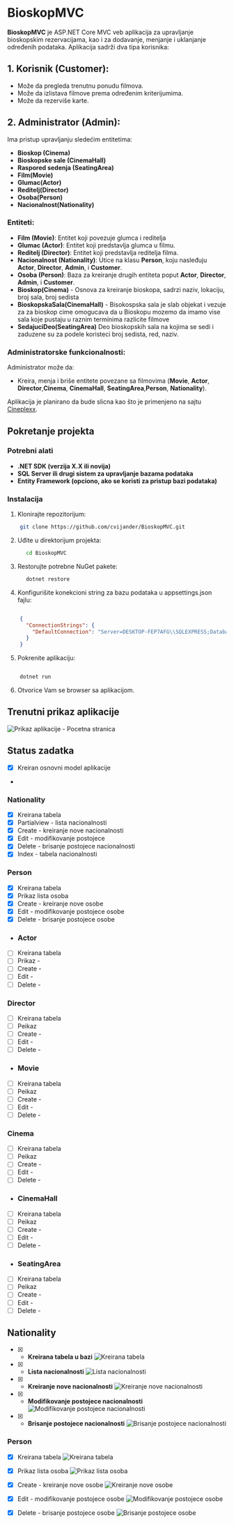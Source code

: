 # BioskopMVC

**BioskopMVC** je ASP.NET Core MVC veb aplikacija za upravljanje bioskopskim rezervacijama, kao i za dodavanje, menjanje i uklanjanje određenih podataka. Aplikacija sadrži dva tipa korisnika:

## 1. Korisnik (Customer):
- Može da pregleda trenutnu ponudu filmova.
- Može da izlistava filmove prema određenim kriterijumima.
- Može da rezerviše karte.

## 2. Administrator (Admin):
Ima pristup upravljanju sledećim entitetima:
- **Bioskop (Cinema)**
- **Bioskopske sale (CinemaHall)**
- **Raspored sedenja (SeatingArea)**
- **Film(Movie)**
- **Glumac(Actor)**
- **Reditelj(Director)**
- **Osoba(Person)**
- **Nacionalnost(Nationality)**

### Entiteti:
- **Film (Movie)**: Entitet koji povezuje glumca i reditelja 
- **Glumac (Actor)**: Entitet koji predstavlja glumca u filmu.
- **Reditelj (Director)**: Entitet koji predstavlja reditelja filma.
- **Nacionalnost (Nationality)**: Utice na klasu **Person**, koju nasleđuju **Actor**, **Director**, **Admin**, i **Customer**.
- **Osoba (Person)**: Baza za kreiranje drugih entiteta poput **Actor**, **Director**, **Admin**, i **Customer**.
- **Bioskop(Cinema)** - Osnova za kreiranje bioskopa, sadrzi naziv, lokaciju, broj sala, broj sedista
- **BioskopskaSala(CinemaHall)** - Bisokospska sala je slab objekat i vezuje za za bioskop cime omogucava da u Bioskopu mozemo da imamo vise sala koje pustaju u raznim terminima razlicite filmove
- **SedajuciDeo(SeatingArea)** Deo bioskopskih sala na kojima se sedi i zaduzene su za podele koristeci broj sedista, red, naziv.
  

### Administratorske funkcionalnosti:
Administrator može da:
- Kreira, menja i briše entitete povezane sa filmovima (**Movie**, **Actor**, **Director**,**Cinema**, **CinemaHall**, **SeatingArea**,**Person**, **Nationality**).

Aplikacija  je  planirano da bude slicna  kao što je primenjeno na sajtu [Cineplexx](https://www.cineplexx.rs/).


## Pokretanje projekta
### Potrebni alati
- **.NET SDK (verzija X.X ili novija)**
- **SQL Server ili drugi sistem za upravljanje bazama podataka**
- **Entity Framework (opciono, ako se koristi za pristup bazi podataka)**

### Instalacija
1. Klonirajte repozitorijum:

```bash
    git clone https://github.com/cvijander/BioskopMVC.git
```

2. Uđite u direktorijum projekta:
```bash
      cd BioskopMVC
```

3. Restorujte potrebne NuGet pakete:
```bash
      dotnet restore
```

4. Konfigurišite konekcioni string za bazu podataka u appsettings.json fajlu:

```json

    {
      "ConnectionStrings": {
        "DefaultConnection": "Server=DESKTOP-FEP7AFG\\SQLEXPRESS;Database=BioskopDB;Trusted_Connection=True;"
      }
    }
```
5. Pokrenite aplikaciju:

```bash

    dotnet run
```
6. Otvorice Vam se browser sa aplikacijom.


## Trenutni prikaz aplikacije 
![Prikaz aplikacije - Pocetna stranica ](./images/Pocetna1.png)




## Status zadatka 
 - [x] Kreiran osnovni model aplikacije
 -  

### Nationality

- [x] Kreirana tabela
- [x] Partialview  - lista nacionalnosti
- [x] Create  - kreiranje nove nacionalnosti
- [x] Edit  - modifikovanje postojece
- [x] Delete - brisanje postojece nacionalnosti
- [x] Index - tabela nacionalnosti

### Person

- [x] Kreirana tabela
- [x] Prikaz lista osoba
- [x] Create  - kreiranje nove osobe
- [x] Edit  - modifikovanje postojece osobe 
- [x] Delete - brisanje postojece osobe

- ### Actor

- [ ] Kreirana tabela
- [ ] Prikaz - 
- [ ] Create  - 
- [ ] Edit  - 
- [ ] Delete - 

### Director

- [ ] Kreirana tabela
- [ ] Peikaz  
- [ ] Create  -
- [ ] Edit  - 
- [ ] Delete -

- ### Movie

- [ ] Kreirana tabela
- [ ] Peikaz  
- [ ] Create  -
- [ ] Edit  - 
- [ ] Delete - 

 ### Cinema

- [ ] Kreirana tabela
- [ ] Peikaz  
- [ ] Create  -
- [ ] Edit  - 
- [ ] Delete -

- ### CinemaHall

- [ ] Kreirana tabela
- [ ] Peikaz  
- [ ] Create  -
- [ ] Edit  - 
- [ ] Delete -

- ### SeatingArea

- [ ] Kreirana tabela
- [ ] Peikaz  
- [ ] Create  -
- [ ] Edit  - 
- [ ] Delete -

## Nationality 

- [x] - **Kreirana tabela u bazi** 
![Kreirana tabela ](./images/NationalityTabela.png)

- [x] - **Lista nacionalnosti**
![Lista nacionalnosti](./images/GetNacionity.png)

- [x] - **Kreiranje nove nacionalnosti**
![Kreiranje nove nacionalnosti](./images/NationalityCreate.png)

- [x] - **Modifikovanje postojece nacionalnosti**
![Modifikovanje postojece nacionalnosti](./images/NationlityEdit.png)

- [x] - **Brisanje postojece nacionalnosti**
![Brisanje postojece nacionalnosti](./images/NationalityDelete.png)      
      
### Person

- [x] Kreirana tabela
![Kreirana tabela](./images/PeronTabela.png)
      
- [x] Prikaz lista osoba
![Prikaz lista osoba](./images/PersonIndex.png)

- [x] Create  - kreiranje nove osobe
![Kreiranje nove osobe](./images/PersonCreate.png)
      
- [x] Edit  - modifikovanje postojece osobe
![Modifikovanje postojece osobe](./images/PersonEdit.png)

- [x] Delete - brisanje postojece osobe
![Brisanje postojece osobe](./images/PeronDelete.png)      
      
